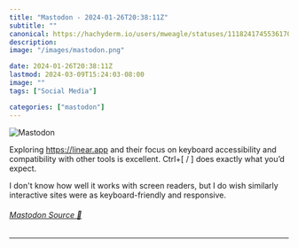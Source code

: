 ```yaml
---
title: "Mastodon - 2024-01-26T20:38:11Z"
subtitle: ""
canonical: https://hachyderm.io/users/mweagle/statuses/111824174553617084
description:
image: "/images/mastodon.png"

date: 2024-01-26T20:38:11Z
lastmod: 2024-03-09T15:24:03-08:00
image: ""
tags: ["Social Media"]

categories: ["mastodon"]
---
```

![Mastodon](/images/mastodon.png)

<p>Exploring <a href="https://linear.app" target="_blank" rel="nofollow noopener noreferrer" translate="no"><span class="invisible">https://</span><span class="">linear.app</span><span class="invisible"></span></a> and their focus on keyboard accessibility and compatibility with other tools is excellent. Ctrl+[ / ] does exactly what you’d expect. </p><p>I don&#39;t know how well it works with screen readers, but I do wish similarly interactive sites were as keyboard-friendly and responsive.</p>


###### [Mastodon Source 🐘](https://hachyderm.io/@mweagle/111824174553617084)

___
